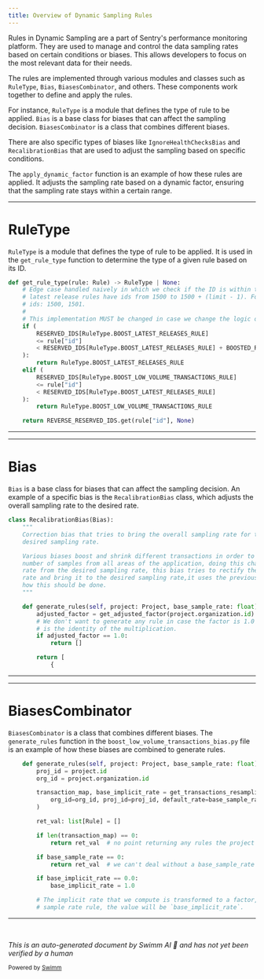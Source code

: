 ```yaml
---
title: Overview of Dynamic Sampling Rules
---
```

Rules in Dynamic Sampling are a part of Sentry's performance monitoring platform. They are used to manage and control the data sampling rates based on certain conditions or biases. This allows developers to focus on the most relevant data for their needs.

The rules are implemented through various modules and classes such as `RuleType`, `Bias`, `BiasesCombinator`, and others. These components work together to define and apply the rules.

For instance, `RuleType` is a module that defines the type of rule to be applied. `Bias` is a base class for biases that can affect the sampling decision. `BiasesCombinator` is a class that combines different biases.

There are also specific types of biases like `IgnoreHealthChecksBias` and `RecalibrationBias` that are used to adjust the sampling based on specific conditions.

The `apply_dynamic_factor` function is an example of how these rules are applied. It adjusts the sampling rate based on a dynamic factor, ensuring that the sampling rate stays within a certain range.

<SwmSnippet path="/src/sentry/dynamic_sampling/rules/utils.py" line="114">

---

# RuleType

`RuleType` is a module that defines the type of rule to be applied. It is used in the `get_rule_type` function to determine the type of a given rule based on its ID.

```python
def get_rule_type(rule: Rule) -> RuleType | None:
    # Edge case handled naively in which we check if the ID is within the possible bounds. This is done because the
    # latest release rules have ids from 1500 to 1500 + (limit - 1). For example if the limit is 2, we will only have
    # ids: 1500, 1501.
    #
    # This implementation MUST be changed in case we change the logic of rule ids.
    if (
        RESERVED_IDS[RuleType.BOOST_LATEST_RELEASES_RULE]
        <= rule["id"]
        < RESERVED_IDS[RuleType.BOOST_LATEST_RELEASES_RULE] + BOOSTED_RELEASES_LIMIT
    ):
        return RuleType.BOOST_LATEST_RELEASES_RULE
    elif (
        RESERVED_IDS[RuleType.BOOST_LOW_VOLUME_TRANSACTIONS_RULE]
        <= rule["id"]
        < RESERVED_IDS[RuleType.BOOST_LATEST_RELEASES_RULE]
    ):
        return RuleType.BOOST_LOW_VOLUME_TRANSACTIONS_RULE

    return REVERSE_RESERVED_IDS.get(rule["id"], None)
```

---

</SwmSnippet>

<SwmSnippet path="/src/sentry/dynamic_sampling/rules/biases/recalibration_bias.py" line="7">

---

# Bias

`Bias` is a base class for biases that can affect the sampling decision. An example of a specific bias is the `RecalibrationBias` class, which adjusts the overall sampling rate to the desired rate.

```python
class RecalibrationBias(Bias):
    """
    Correction bias that tries to bring the overall sampling rate for the organisation to the
    desired sampling rate.

    Various biases boost and shrink different transactions in order to obtain an appropriate
    number of samples from all areas of the application, doing this changes the overall sampling
    rate from the desired sampling rate, this bias tries to rectify the overall organisation sampling
    rate and bring it to the desired sampling rate,it uses the previous interval rate to figure out
    how this should be done.
    """

    def generate_rules(self, project: Project, base_sample_rate: float) -> list[PolymorphicRule]:
        adjusted_factor = get_adjusted_factor(project.organization.id)
        # We don't want to generate any rule in case the factor is 1.0 since we should multiply the factor and 1.0
        # is the identity of the multiplication.
        if adjusted_factor == 1.0:
            return []

        return [
            {
```

---

</SwmSnippet>

<SwmSnippet path="/src/sentry/dynamic_sampling/rules/biases/boost_low_volume_transactions_bias.py" line="10">

---

# BiasesCombinator

`BiasesCombinator` is a class that combines different biases. The `generate_rules` function in the `boost_low_volume_transactions_bias.py` file is an example of how these biases are combined to generate rules.

```python
    def generate_rules(self, project: Project, base_sample_rate: float) -> list[PolymorphicRule]:
        proj_id = project.id
        org_id = project.organization.id

        transaction_map, base_implicit_rate = get_transactions_resampling_rates(
            org_id=org_id, proj_id=proj_id, default_rate=base_sample_rate
        )

        ret_val: list[Rule] = []

        if len(transaction_map) == 0:
            return ret_val  # no point returning any rules the project rule should take over

        if base_sample_rate == 0:
            return ret_val  # we can't deal without a base_sample_rate

        if base_implicit_rate == 0.0:
            base_implicit_rate = 1.0

        # The implicit rate that we compute is transformed to a factor, so that when the rate is multiplied by the last
        # sample rate rule, the value will be `base_implicit_rate`.
```

---

</SwmSnippet>

&nbsp;

*This is an auto-generated document by Swimm AI 🌊 and has not yet been verified by a human*

<SwmMeta version="3.0.0" repo-id="Z2l0aHViJTNBJTNBc2VudHJ5LWRlbW8lM0ElM0FTd2ltbS1EZW1v" repo-name="sentry-demo" doc-type="overview"><sup>Powered by [Swimm](/)</sup></SwmMeta>
